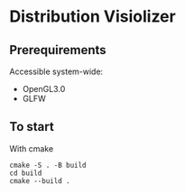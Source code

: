 # Distribution Visiolizer
## Prerequirements
Accessible system-wide:
- OpenGL3.0
- GLFW

## To start
With cmake
```
cmake -S . -B build
cd build
cmake --build .
```

